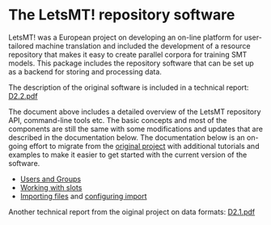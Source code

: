 
# The LetsMT! repository software

LetsMT! was a European project on developing an on-line platform for user-tailored machine translation and included the development of a resource repository that makes it easy to create parallel corpora for training SMT models. This package includes the repository software that can be set up as a backend for storing and processing data.

The description of the original software is included in a technical report: [D2.2.pdf](D2.2.pdf)

The document above includes a detailed overview of the LetsMT repository API, command-line tools etc. The basic concepts and most of the components are still the same with some modifications and updates that are described in the documentation below. The documentation below is an on-going effort to migrate from the [original project](http://opus.nlpl.eu/letsmt-trac/wiki) with additional tutorials and examples to make it easier to get started with the current version of the software.

* [Users and Groups](UsersAndGroups.md)
* [Working with slots](WorkingWithSlots.md)
* [Importing files](ImportingFiles.md) and [configuring import](ImportConfiguration.md)


Another technical report from the oiginal project on data formats: [D2.1.pdf](D2.1.pdf)
